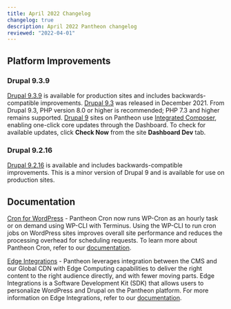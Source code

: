 ```yaml
---
title: April 2022 Changelog
changelog: true
description: April 2022 Pantheon changelog
reviewed: "2022-04-01"
---
```


## Platform Improvements

### Drupal 9.3.9

[Drupal 9.3.9](https://www.drupal.org/project/drupal/releases/9.3.9) is available for production sites and includes backwards-compatible improvements. [Drupal 9.3](https://www.drupal.org/project/drupal/releases/9.3.0) was released in December 2021. From Drupal 9.3, PHP version 8.0 or higher is recommended; PHP 7.3 and higher remains supported. [Drupal 9](/drupal-9) sites on Pantheon use [Integrated Composer](/guides/integrated-composer), enabling one-click core updates through the Dashboard. To check for available updates, click **Check Now** from the site **Dashboard Dev** tab.

### Drupal 9.2.16

[Drupal 9.2.16](https://www.drupal.org/project/drupal/releases/9.2.16) is available and includes backwards-compatible improvements. This is a minor version of Drupal 9 and is available for use on production sites.


## Documentation

[Cron for WordPress](/wordpress-cron) - Pantheon Cron now runs WP-Cron as an hourly task or on demand using WP-CLI with Terminus. Using the WP-CLI to run cron jobs on WordPress sites improves overall site performance and reduces the processing overhead for scheduling requests. To learn more about Pantheon Cron, refer to our [documentation](/wordpress-cron).

[Edge Integrations](/guides/edge-integrations/) - Pantheon leverages integration between the CMS and our Global CDN with Edge Computing capabilities to deliver the right content to the right audience directly, and with fewer moving parts. Edge Integrations is a Software Development Kit (SDK) that allows users to personalize WordPress and Drupal on the Pantheon platform. For more information on Edge Integrations, refer to our [documentation](/guides/edge-integrations/).
